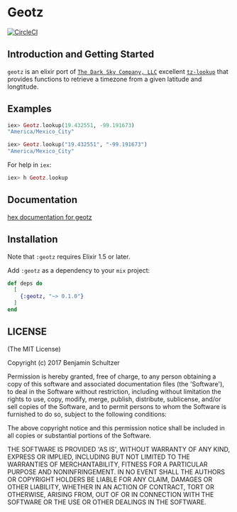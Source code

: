 # Geotz

[![CircleCI](https://circleci.com/gh/Schultzer/geotz.svg?style=svg)](https://circleci.com/gh/Schultzer/geotz)

## Introduction and Getting Started

`geotz` is an elixir port of [`The Dark Sky Company, LLC`](https://github.com/darkskyapp) excellent [`tz-lookup`](https://github.com/darkskyapp/tz-lookup)
that provides functions to retrieve a timezone from a given latitude and longtitude.

## Examples

```elixir
iex> Geotz.lookup(19.432551, -99.191673)
"America/Mexico_City"

iex> Geotz.lookup("19.432551", "-99.191673")
"America/Mexico_City"
```

For help in `iex`:

```elixir
iex> h Geotz.lookup
```

## Documentation
[hex documentation for geotz](https://hexdocs.pm/geotz)

## Installation

Note that `:geotz` requires Elixir 1.5 or later.

Add `:geotz` as a dependency to your `mix` project:

```elixir
def deps do
  [
    {:geotz, "~> 0.1.0"}
  ]
end
```

## LICENSE

(The MIT License)

Copyright (c) 2017 Benjamin Schultzer

Permission is hereby granted, free of charge, to any person obtaining a copy of this software and associated documentation files (the 'Software'), to deal in the Software without restriction, including without limitation the rights to use, copy, modify, merge, publish, distribute, sublicense, and/or sell copies of the Software, and to permit persons to whom the Software is furnished to do so, subject to the following conditions:

The above copyright notice and this permission notice shall be included in all copies or substantial portions of the Software.

THE SOFTWARE IS PROVIDED 'AS IS', WITHOUT WARRANTY OF ANY KIND, EXPRESS OR IMPLIED, INCLUDING BUT NOT LIMITED TO THE WARRANTIES OF MERCHANTABILITY, FITNESS FOR A PARTICULAR PURPOSE AND NONINFRINGEMENT. IN NO EVENT SHALL THE AUTHORS OR COPYRIGHT HOLDERS BE LIABLE FOR ANY CLAIM, DAMAGES OR OTHER LIABILITY, WHETHER IN AN ACTION OF CONTRACT, TORT OR OTHERWISE, ARISING FROM, OUT OF OR IN CONNECTION WITH THE SOFTWARE OR THE USE OR OTHER DEALINGS IN THE SOFTWARE.

